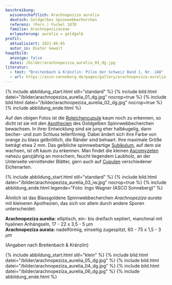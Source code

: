 ```yaml
---
beschreibung:
  wissenschaftlich: Arachnopeziza aurelia
  deutsch: Goldgelbes Spinnwebbecherchen
  referenz: (Pers.) Fuckel 1870
  familie: Arachnopezizaceae
  erlaeuterung: aurelia = goldgelb
profil:
  aktualisiert: 2021-06-05
  autor_in: Dieter Gewalt
hauptbild:
  anzeige: false
  datei: /bilder/arachnopeziza_aurelia_01_dg.jpg
literatur:
  - text: "Breitenbach & Kränzlin: Pilze der Schweiz Band 1, Nr. 248"
  - url: https://asco-sonneberg.de/pages/gallery/arachnopeziza-aurelia-090511-01xs14921.php
---
```

{% include abbildung_start.html stil="standard" %}
{% include bild.html datei="/bilder/arachnopeziza_aurelia_01_dg.jpg" nocrop=true %}
{% include bild.html datei="/bilder/arachnopeziza_aurelia_02_dg.jpg" nocrop=true %}
{% include abbildung_ende.html %}

Auf den obigen Fotos ist die [Roteichencupule](Cupulen "Glossar") kaum noch zu erkennen, so dicht ist sie mit den [Apothecien](Apothecien "Glossar") des Goldgelben Spinnwebbecherchen bewachsen. In ihrer Entwicklung sind sie jung eher halbkugelig,  dann becher- und zum Schluss tellerförmig. Dabei ändert sich ihre Farbe von orange zu blass gelbrötlich, die Ränder sind behaart. Ihre maximale Größe beträgt etwa 2 mm. Das gelbliche spinnwebartige [Subikulum](Subikulum "Glossar"), auf dem sie wachsen, ist oft kaum zu erkennen. Man findet die kleinen [Ascomyzeten](Ascomyzeten "Glossar") nahezu ganzjährig an morschem, feucht liegendem Laubholz, an der Unterseite verrottender Blätter, gern auch auf [Cupulen](Cupulen "Glossar") verschiedener Eichenarten.

{% include abbildung_start.html stil="standard" %}
{% include bild.html datei="/bilder/arachnopeziza_aurelia_03_iw.jpg" nocrop=true %}
{% include abbildung_ende.html legende="Foto: Ingo Wagner (ASCO Sonneberg)" %}

Ähnlich ist das Blassgoldene Spinnwebbecherchen *Arachnopeziza aurata* mit kleineren Apothezien, das sich vor allem durch andere Sporen unterscheidet:

**Arachnopeziza aurelia:** elliptisch, ein- bis dreifach septiert, manchmal mit hyalinen Anhängseln, 17 - 22 x 3,5 - 5 µm\
**Arachnopeziza aurata:** nadelförmig, einseitig zugespitzt, 60 - 75 x 1,5 - 3 µm

(Angaben nach Breitenbach & Kränzlin)

{% include abbildung_start.html stil="klein" %}
{% include bild.html datei="/bilder/arachnopeziza_aurelia_05_dg.jpg" %}
{% include bild.html datei="/bilder/arachnopeziza_aurelia_04_dg.jpg" %}
{% include bild.html datei="/bilder/arachnopeziza_aurelia_06_dg.jpg" %}
{% include abbildung_ende.html %}